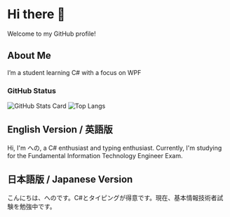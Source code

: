# Hi there 👋

<!--
**heno-1010/heno-1010** is a ✨ _special_ ✨ repository because its `README.md` (this file) appears on your GitHub profile.

Here are some ideas to get you started:

- 🔭 I’m currently working on ...
- 🌱 I’m currently learning ...
- 👯 I’m looking to collaborate on ...
- 🤔 I’m looking for help with ...
- 💬 Ask me about ...
- 📫 How to reach me: ...
- 😄 Pronouns: ...
- ⚡ Fun fact: ...
-->
Welcome to my GitHub profile!

## About Me
I’m a student learning C# with a focus on WPF<br>

### GitHub Status
![GitHub Stats Card](https://github-readme-stats.vercel.app/api?username=heno-1010&show_icons=true&theme=cobalt)
![Top Langs](https://github-readme-stats.vercel.app/api/top-langs/?username=heno-1010&layout=compact&show_icons=true&theme=cobalt)

## English Version / 英語版
<a id="english-version"></a>

Hi, I'm への, a C# enthusiast and typing enthusiast. Currently, I'm studying for the Fundamental Information Technology Engineer Exam.

## 日本語版 / Japanese Version
<a id="日本語版"></a>

こんにちは、へのです。C#とタイピングが得意です。現在、基本情報技術者試験を勉強中です。
